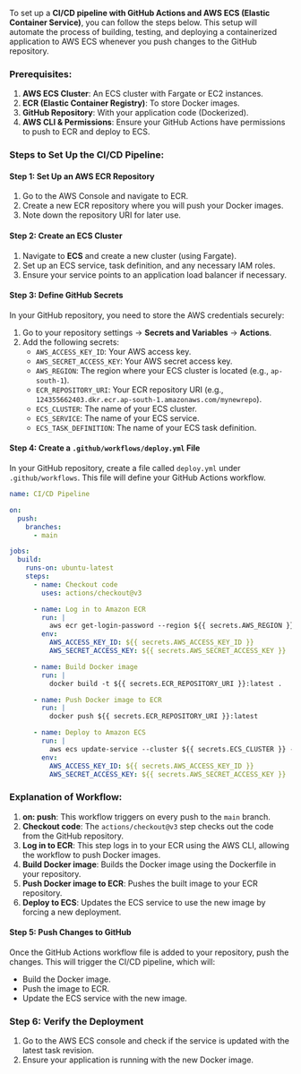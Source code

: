 To set up a **CI/CD pipeline with GitHub Actions and AWS ECS (Elastic Container Service)**, you can follow the steps below. This setup will automate the process of building, testing, and deploying a containerized application to AWS ECS whenever you push changes to the GitHub repository.

### Prerequisites:
1. **AWS ECS Cluster**: An ECS cluster with Fargate or EC2 instances.
2. **ECR (Elastic Container Registry)**: To store Docker images.
3. **GitHub Repository**: With your application code (Dockerized).
4. **AWS CLI & Permissions**: Ensure your GitHub Actions have permissions to push to ECR and deploy to ECS.

### Steps to Set Up the CI/CD Pipeline:

#### Step 1: Set Up an AWS ECR Repository
1. Go to the AWS Console and navigate to ECR.
2. Create a new ECR repository where you will push your Docker images.
3. Note down the repository URI for later use.

#### Step 2: Create an ECS Cluster
1. Navigate to **ECS** and create a new cluster (using Fargate).
2. Set up an ECS service, task definition, and any necessary IAM roles.
3. Ensure your service points to an application load balancer if necessary.

#### Step 3: Define GitHub Secrets
In your GitHub repository, you need to store the AWS credentials securely:
1. Go to your repository settings -> **Secrets and Variables** -> **Actions**.
2. Add the following secrets:
   - `AWS_ACCESS_KEY_ID`: Your AWS access key.
   - `AWS_SECRET_ACCESS_KEY`: Your AWS secret access key.
   - `AWS_REGION`: The region where your ECS cluster is located (e.g., `ap-south-1`).
   - `ECR_REPOSITORY_URI`: Your ECR repository URI (e.g., `124355662403.dkr.ecr.ap-south-1.amazonaws.com/mynewrepo`).
   - `ECS_CLUSTER`: The name of your ECS cluster.
   - `ECS_SERVICE`: The name of your ECS service.
   - `ECS_TASK_DEFINITION`: The name of your ECS task definition.

#### Step 4: Create a `.github/workflows/deploy.yml` File
In your GitHub repository, create a file called `deploy.yml` under `.github/workflows`. This file will define your GitHub Actions workflow.

```yaml
name: CI/CD Pipeline

on:
  push:
    branches:
      - main

jobs:
  build:
    runs-on: ubuntu-latest
    steps:
      - name: Checkout code
        uses: actions/checkout@v3

      - name: Log in to Amazon ECR
        run: |
          aws ecr get-login-password --region ${{ secrets.AWS_REGION }} | docker login --username AWS --password-stdin ${{ secrets.ECR_REPOSITORY_URI }}
        env:
          AWS_ACCESS_KEY_ID: ${{ secrets.AWS_ACCESS_KEY_ID }}
          AWS_SECRET_ACCESS_KEY: ${{ secrets.AWS_SECRET_ACCESS_KEY }}

      - name: Build Docker image
        run: |
          docker build -t ${{ secrets.ECR_REPOSITORY_URI }}:latest .

      - name: Push Docker image to ECR
        run: |
          docker push ${{ secrets.ECR_REPOSITORY_URI }}:latest

      - name: Deploy to Amazon ECS
        run: |
          aws ecs update-service --cluster ${{ secrets.ECS_CLUSTER }} --service ${{ secrets.ECS_SERVICE }} --force-new-deployment
        env:
          AWS_ACCESS_KEY_ID: ${{ secrets.AWS_ACCESS_KEY_ID }}
          AWS_SECRET_ACCESS_KEY: ${{ secrets.AWS_SECRET_ACCESS_KEY }}
```

### Explanation of Workflow:
1. **on: push**: This workflow triggers on every push to the `main` branch.
2. **Checkout code**: The `actions/checkout@v3` step checks out the code from the GitHub repository.
3. **Log in to ECR**: This step logs in to your ECR using the AWS CLI, allowing the workflow to push Docker images.
4. **Build Docker image**: Builds the Docker image using the Dockerfile in your repository.
5. **Push Docker image to ECR**: Pushes the built image to your ECR repository.
6. **Deploy to ECS**: Updates the ECS service to use the new image by forcing a new deployment.

#### Step 5: Push Changes to GitHub
Once the GitHub Actions workflow file is added to your repository, push the changes. This will trigger the CI/CD pipeline, which will:
- Build the Docker image.
- Push the image to ECR.
- Update the ECS service with the new image.

### Step 6: Verify the Deployment
1. Go to the AWS ECS console and check if the service is updated with the latest task revision.
2. Ensure your application is running with the new Docker image.
